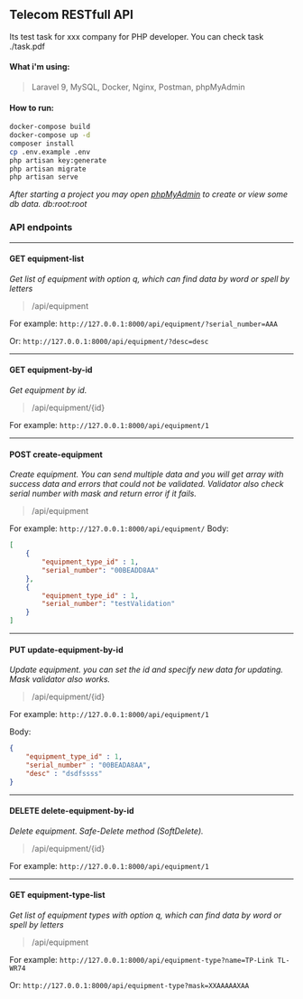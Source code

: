 ## Telecom RESTfull API
Its test task for xxx company for PHP developer. You can check task ./task.pdf 

#### What i'm using: 
> Laravel 9, MySQL, Docker, Nginx, Postman, phpMyAdmin

#### How to run: 
```bash
docker-compose build
docker-compose up -d
composer install
cp .env.example .env
php artisan key:generate
php artisan migrate
php artisan serve
```

_After starting a project you may open [phpMyAdmin](http://127.0.0.1:8080) to create or view some db data. db:root:root_

### API endpoints

<hr>

#### GET equipment-list
_Get list of equipment with option q, which can find data by word or spell by letters_
>/api/equipment

For example: `http://127.0.0.1:8000/api/equipment/?serial_number=AAA`

Or: `http://127.0.0.1:8000/api/equipment/?desc=desc`

<hr>

#### GET equipment-by-id
_Get equipment by id._
>/api/equipment/{id}

For example: `http://127.0.0.1:8000/api/equipment/1`

<hr>

#### POST create-equipment
_Create equipment. You can send multiple data and you will get array with success data and errors that could not be validated. Validator also check serial number with mask and return error if it fails._
>/api/equipment

For example: `http://127.0.0.1:8000/api/equipment/`
Body: 
```json
[
    {
        "equipment_type_id" : 1,
        "serial_number": "00BEADD8AA"
    },
    {
        "equipment_type_id" : 1,
        "serial_number": "testValidation"
    }
]
```

<hr>

#### PUT update-equipment-by-id
_Update equipment. you can set the id and specify new data for updating. Mask validator also works._
>/api/equipment/{id}

For example: `http://127.0.0.1:8000/api/equipment/1`

Body:
```json
{
    "equipment_type_id" : 1,
    "serial_number" : "00BEADA8AA",
    "desc" : "dsdfssss"
}
```

<hr>

#### DELETE delete-equipment-by-id
_Delete equipment. Safe-Delete method (SoftDelete)._
>/api/equipment/{id}

For example: `http://127.0.0.1:8000/api/equipment/1`

<hr>

#### GET equipment-type-list
_Get list of equipment types with option q, which can find data by word or spell by letters_
>/api/equipment

For example: `http://127.0.0.1:8000/api/equipment-type?name=TP-Link TL-WR74`

Or: `http://127.0.0.1:8000/api/equipment-type?mask=XXAAAAAXAA`
